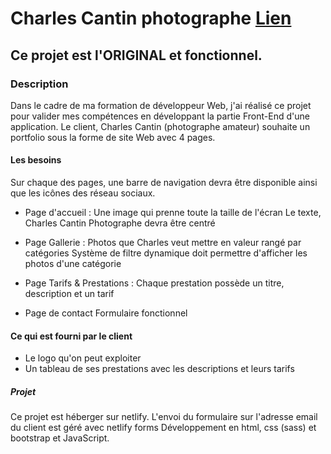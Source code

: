  # Charles Cantin photographe [Lien](https://photographe-cc.netlify.app/)
 ## Ce projet est l'**ORIGINAL** et fonctionnel.
 
 ### Description
 Dans le cadre de ma formation de développeur Web, j'ai réalisé ce projet pour valider mes compétences en développant la partie Front-End d'une application.
 Le client, Charles Cantin (photographe amateur) souhaite un portfolio sous la forme de site Web avec 4 pages.
 
 #### Les besoins
 Sur chaque des pages, une barre de navigation devra être disponible ainsi que les icônes des réseau sociaux.
 - Page d'accueil :
 Une image qui prenne toute la taille de l'écran
 Le texte, Charles Cantin Photographe devra être centré
 
 - Page Gallerie :
 Photos que Charles veut mettre en valeur rangé par catégories
 Système de filtre dynamique doit permettre d'afficher les photos d'une catégorie
 
 - Page Tarifs & Prestations :
 Chaque prestation possède un titre, description et un tarif
 
 - Page de contact
 Formulaire fonctionnel
 
#### Ce qui est fourni par le client
- Le logo qu'on peut exploiter
- Un tableau de ses prestations avec les descriptions et leurs tarifs

##### Projet
Ce projet est héberger sur netlify.
L'envoi du formulaire sur l'adresse email du client est géré avec netlify forms
Développement en html, css (sass) et bootstrap et JavaScript.

